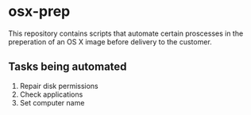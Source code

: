 # osx-prep

This repository contains scripts that automate certain proscesses in the 
preperation of an OS X image before delivery to the customer.

## Tasks being automated

1. Repair disk permissions
1. Check applications
1. Set computer name

